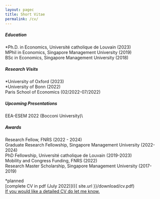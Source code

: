 ```yaml
---
layout: pagec
title: Short Vitae 
permalink: /cv/
---
```


##### Education
*Ph.D. in Economics, Université catholique de Louvain (2023)\
MPhil in Economics, Singapore Management University (2019)\
BSc in Economics, Singapore Management University (2018)

##### Research Visits
*University of Oxford (2023)\
*University of Bonn (2022)\
Paris School of Economics (02/2022-07/2022)

##### Upcoming Presentations 
EEA-ESEM 2022 (Bocconi University)\

##### Awards
Research Fellow, FNRS (2022 - 2024)\
Graduate Research Fellowship, Singapore Management University (2022-2024)\
PhD Fellowship, Université catholique de Louvain (2019-2023)\
Mobility and Congress Funding, FNRS (2022)\
Research Master Scholarship, Singapore Management University (2017-2019)

*planned\
[complete CV in pdf (July 2022)]({{ site.url }}/download/cv.pdf)\
[If you would like a detailed CV do let me know.](mailto:hello@robin-ng.com)


